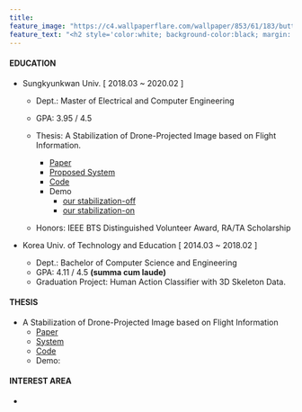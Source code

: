 ```yaml
---
title: 
feature_image: "https://c4.wallpaperflare.com/wallpaper/853/61/183/butterfly-forest-wallpaper-preview.jpg"
feature_text: "<h2 style='color:white; background-color:black; margin: 0px; padding: 0px'>EUNBIN CHOI</h2>" 
---
```


#### EDUCATION
- Sungkyunkwan Univ. [ 2018.03 ~ 2020.02 ] 
  - Dept.: Master of Electrical and Computer Engineering
  - GPA: 3.95 / 4.5
  - Thesis: A Stabilization of Drone-Projected Image based on Flight Information.
    - <a href="https://drive.google.com/file/d/1qXox6GpSvR-LvTYYBrsfzgkuTNLBtAkJ/view?pli=1">Paper</a>
    - <a href="https://youtu.be/Ype6slgs8dQ">Proposed System</a>
    - <a href="https://github.com/EunBinChoi/stabilization-drone-projected-image-with-sensors-master">Code</a>
    - Demo
        - <a href="https://youtu.be/4A9rHYnviM4">our stabilization-off</a>
        - <a href="https://youtu.be/ukIrXobmIYM">our stabilization-on</a>
  
  - Honors: IEEE BTS Distinguished Volunteer Award, RA/TA Scholarship 

  
- Korea Univ. of Technology and Education [ 2014.03 ~ 2018.02 ]
  - Dept.: Bachelor of Computer Science and Engineering
  - GPA: 4.11 / 4.5 <strong>(summa cum laude)</strong>
  - Graduation Project: Human Action Classifier with 3D Skeleton Data.


#### THESIS
- A Stabilization of Drone-Projected Image based on Flight Information
  - <a href="https://drive.google.com/file/d/1qXox6GpSvR-LvTYYBrsfzgkuTNLBtAkJ/view?pli=1">Paper</a>
  - <a href="https://drive.google.com/file/d/1qXox6GpSvR-LvTYYBrsfzgkuTNLBtAkJ/view?pli=1">System</a>
  - <a href="https://drive.google.com/file/d/1qXox6GpSvR-LvTYYBrsfzgkuTNLBtAkJ/view?pli=1">Code</a>
  - Demo:


#### INTEREST AREA
- 

